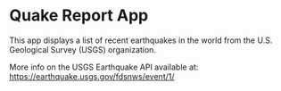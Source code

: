 Quake Report App
===================================

This app displays a list of recent earthquakes in the world
from the U.S. Geological Survey (USGS) organization.


More info on the USGS Earthquake API available at:
https://earthquake.usgs.gov/fdsnws/event/1/
